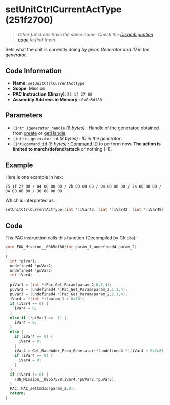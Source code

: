 # setUnitCtrlCurrentActType (251f2700)

> *Other functions have the same name. Check the [Disambiguation page](./setUnitCtrlCurrentActType.md) to find them.*

Sets what the unit is currently doing *by given Generator and ID in the generator*.

## Code Information

- **Name**: `setUnitCtrlCurrentActType`
- **Scope**: Mission
- **PAC Instruction (Binary)**: `25 1f 27 00`
- **Assembly Address in Memory** : `0x8b5df80`

## Parameters

- `(int* )generator_handle` *(8 bytes)* : Handle of the generator, obtained from [create](./create.md) or [getHandle](./gethandle.md).
- `(int)in_generator_id` *(8 bytes)* : *ID in the generator*.
- `(int)command_id` *(8 bytes)* : [Command ID](./guide/reference-table.md#command-ids) to perform now. **The action is limited to march/defend/attack** or nothing (-1).

## Example

Here is one example in hex:

```25 1f 27 00 / 04 00 00 00 / 2b 00 00 00 / 04 00 00 00 / 2a 00 00 00 / 04 00 00 00 / 30 00 00 00```

Which is interpreted as:

```c
setUnitCtrlCurrentActType((int *)iVar43, (int *)iVar42, (int *)iVar48)
```

## Code

Ths PAC instruction calls this function (Decompiled by Ghidra):

```c
void FUN_Mission__08b5df80(int param_1,undefined4 param_2)

{
  int *piVar1;
  undefined4 *puVar2;
  undefined4 *puVar3;
  int iVar4;
  
  piVar1 = (int *)Pac_Get_Param(param_2,0,1,4);
  puVar2 = (undefined4 *)Pac_Get_Param(param_2,1,1,4);
  puVar3 = (undefined4 *)Pac_Get_Param(param_2,2,1,4);
  iVar4 = *(int *)(param_1 + 0x10);
  if (iVar4 == 0) {
    iVar4 = 0;
  }
  else if (*piVar1 == -1) {
    iVar4 = 0;
  }
  else {
    if (iVar4 == 0) {
      iVar4 = 0;
    }
    iVar4 = Get_BaseAddr_From_Generator(*(undefined4 *)(iVar4 + 0x2c8), *piVar1);
    if (iVar4 == 0) {
      iVar4 = 0;
    }
  }
  if (iVar4 != 0) {
    FUN_Mission__08b57578(iVar4,*puVar2,*puVar3);
  }
  PAC::PAC_setCmdId(param_2,0);
  return;
}
```

